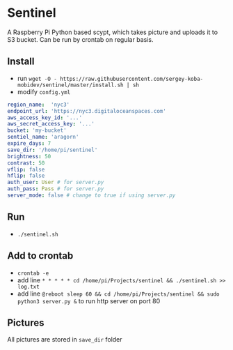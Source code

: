 # Sentinel
A Raspberry Pi Python based scypt, which takes picture and uploads it to S3 bucket.
Can be run by crontab on regular basis.

## Install
- run `wget -O - https://raw.githubusercontent.com/sergey-koba-mobidev/sentinel/master/install.sh | sh`
- modify `config.yml`

```yml
region_name:  'nyc3'
endpoint_url: 'https://nyc3.digitaloceanspaces.com'
aws_access_key_id: '...'
aws_secret_access_key: '...'
bucket: 'my-bucket'
sentiel_name: 'aragorn'
expire_days: 7
save_dir: '/home/pi/sentinel'
brightness: 50
contrast: 50
vflip: false
hflip: false
auth_user: User # for server.py
auth_pass: Pass # for server.py
server_mode: false # change to true if using server.py
```

## Run
- `./sentinel.sh`

## Add to crontab
- `crontab -e`
- add line `* * * * * cd /home/pi/Projects/sentinel && ./sentinel.sh >> log.txt`
- add line `@reboot sleep 60 && cd /home/pi/Projects/sentinel && sudo python3 server.py &` to run http server on port 80

## Pictures
All pictures are stored in `save_dir` folder
